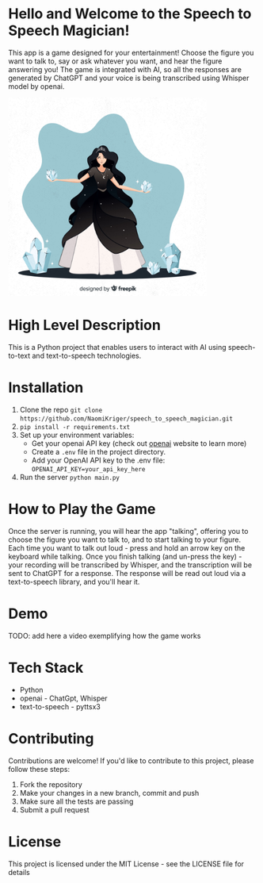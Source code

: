 # Hello and Welcome to the Speech to Speech Magician!
This app is a game designed for your entertainment!
Choose the figure you want to talk to, say or ask whatever you want, and hear the figure answering you!
The game is integrated with AI, so all the responses are generated by ChatGPT 
and your voice is being transcribed using Whisper model by openai.

<img src=src/pics/magician.jpg width="400">

# High Level Description
This is a Python project that enables users to interact with AI
using speech-to-text and text-to-speech technologies.


# Installation
1. Clone the repo `git clone https://github.com/NaomiKriger/speech_to_speech_magician.git`
2. `pip install -r requirements.txt`
3. Set up your environment variables:
   * Get your openai API key (check out [openai](https://openai.com) website to learn more)
   * Create a `.env` file in the project directory.
   * Add your OpenAI API key to the .env file: `OPENAI_API_KEY=your_api_key_here`
4. Run the server `python main.py`

# How to Play the Game
Once the server is running, you will hear the app "talking", 
offering you to choose the figure you want to talk to, and to start talking to your figure.
Each time you want to talk out loud - press and hold an arrow key on the keyboard while talking.
Once you finish talking (and un-press the key) - your recording will be transcribed by Whisper, 
and the transcription will be sent to ChatGPT for a response. 
The response will be read out loud via a text-to-speech library, and you'll hear it.

# Demo
TODO: add here a video exemplifying how the game works

# Tech Stack
* Python
* openai - ChatGpt, Whisper
* text-to-speech - pyttsx3

# Contributing
Contributions are welcome! If you'd like to contribute to this project, please follow these steps:
1. Fork the repository
2. Make your changes in a new branch, commit and push
3. Make sure all the tests are passing
4. Submit a pull request

# License
This project is licensed under the MIT License - see the LICENSE file for details